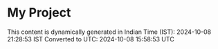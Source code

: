 # My Project

This content is dynamically generated in Indian Time (IST): 2024-10-08 21:28:53 IST
Converted to UTC: 2024-10-08 15:58:53 UTC
